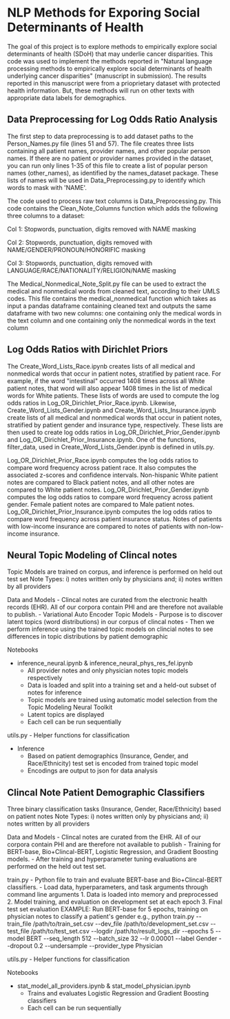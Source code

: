 # NLP Methods for Exporing Social Determinants of Health

The goal of this project is to explore methods to empirically explore social determinants of health (SDoH) that may underlie cancer disparities. This code was used to implement the methods reported in "Natural language processing methods to empirically explore social determinants of health underlying cancer disparities" (manuscript in submission). The results reported in this manuscript were from a prioprietary dataset with protected health information. But, these methods will run on other texts with appropriate data labels for demographics.

## Data Preprocessing for Log Odds Ratio Analysis

The first step to data preprocessing is to add dataset paths to the Person_Names.py file (lines 51 and 57). The file creates three lists containing all patient names, provider names, and other popular person names. If there are no patient or provider names provided in the dataset, you can run only lines 1-35 of this file to create a list of popular person names (other_names), as identified by the names_dataset package. These lists of names will be used in Data_Preprocessing.py to identify which words to mask with 'NAME'.


The code used to process raw text columns is Data_Preprocessing.py. This code contains the Clean_Note_Columns function which adds the following three columns to a dataset:

Col 1: Stopwords, punctuation, digits removed with NAME masking

Col 2:  Stopwords, punctuation, digits removed with NAME/GENDER/PRONOUN/HONORIFIC masking

Col 3: Stopwords, punctuation, digits removed with LANGUAGE/RACE/NATIONALITY/RELIGION/NAME masking


The Medical_Nonmedical_Note_Split.py file can be used to extract the medical and nonmedical words from cleaned text, according to their UMLS codes. This file contains the medical_nonmedical function which takes as input a pandas dataframe containing cleaned text and outputs the same dataframe with two new columns: one containing only the medical words in the text column and one containing only the nonmedical words in the text column

## Log Odds Ratios with Dirichlet Priors

The Create_Word_Lists_Race.ipynb creates lists of all medical and nonmedical words that occur in patient notes, stratified by patient race. For example, if the word "intestinal" occurred 1408 times across all White patient notes, that word will also appear 1408 times in the list of medical words for White patients. These lists of words are used to compute the log odds ratios in Log_OR_Dirichlet_Prior_Race.ipynb. Likewise, Create_Word_Lists_Gender.ipynb and Create_Word_Lists_Insurance.ipynb create lists of all medical and nonmedical words that occur in patient notes, stratified by patient gender and insurance type, respectively. These lists are then used to create log odds ratios in Log_OR_Dirichlet_Prior_Gender.ipynb and Log_OR_Dirichlet_Prior_Insurance.ipynb. One of the functions, filter_data, used in Create_Word_Lists_Gender.ipynb is defined in utils.py.

Log_OR_Dirichlet_Prior_Race.ipynb computes the log odds ratios to compare word frequency across patient race. It also computes the associated z-scores and confidence intervals. Non-hispanic White patient notes are compared to Black patient notes, and all other notes are compared to White patient notes. Log_OR_Dirichlet_Prior_Gender.ipynb computes the log odds ratios to compare word frequency across patient gender. Female patient notes are compared to Male patient notes. Log_OR_Dirichlet_Prior_Insurance.ipynb computes the log odds ratios to compare word frequency across patient insurance status. Notes of patients with low-income insurance are compared to notes of patients with non-low-income insurance.

## Neural Topic Modeling of Clincal notes
Topic Models are trained on corpus, and inference is performed on held out test set
Note Types: i) notes written only by physicians and; ii) notes written by all providers

Data and Models
    - Clincal notes are curated from the electronic health records (EHR). All of our corpora contain PHI and are therefore not available to publish.
    - Variational Auto Encoder Topic Models
        - Purpose is to discover latent topics (word distributions) in our corpus of clincal notes
        - Then we perform inference using the trained topic models on clincial notes to see differences in topic distributions by patient demographic

Notebooks
- inference_neural.ipynb & inference_neural_phys_res_fel.ipynb 
    - All provider notes and only physician notes topic models respectively
    - Data is loaded and split into a training set and a held-out subset of notes for inference
    - Topic models are trained using automatic model selection from the Topic Modeling Neural Toolkit
    - Latent topics are displayed
    - Each cell can be run sequentially 

utils.py
    - Helper functions for classification

- Inference
    - Based on patient demographics (Insurance, Gender, and Race/Ethnicity) test set is encoded from trained topic model
    - Encodings are output to json for data analysis

## Clincal Note Patient Demographic Classifiers

Three binary classification tasks (Insurance, Gender, Race/Ethnicity) based on patient notes
Note Types: i) notes written only by physicians and; ii) notes written by all providers

Data and Models
    - Clincal notes are curated from the EHR. All of our corpora contain PHI and are therefore not available to publish
    - Training for BERT-base, Bio+Clincal-BERT, Logistic Regression, and Gradient Boosting models. 
    - After training and hyperparameter tuning evaluations are performed on the held out test set.

train.py
    - Python file to train and evaluate BERT-base and Bio+Clincal-BERT classifiers.
    - Load data, hyperparameters, and task arguments through command line arguments
    1. Data is loaded into memory and preprocessed 
    2. Model training, and evaluation on development set at each epoch
    3. Final test set evaluation
    EXAMPLE: Run BERT-base for 5 epochs, training on physician notes to classify a patient's gender
    e.g., python train.py --train_file /path/to/train_set.csv --dev_file /path/to/development_set.csv --test_file /path/to/test_set.csv --logdir /path/to/result_logs_dir --epochs 5  --model BERT --seq_length 512 --batch_size 32 --lr 0.00001 --label Gender --dropout 0.2 --undersample --provider_type Physician

utils.py
    - Helper functions for classification

Notebooks
- stat_model_all_providers.ipynb & stat_model_physician.ipynb
    - Trains and evaluates Logistic Regression and Gradient Boosting classifiers
    - Each cell can be run sequentially 
